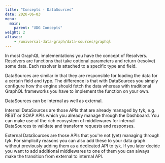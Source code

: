```yaml
---
title: "Concepts - DataSources"
date: 2020-06-03
menu:
  main:
    parent: "UDG Concepts"
weight: 2
aliases:
    - /universal-data-graph/data-sources/graphql
---
```


In most GraphQL implementations you have the concept of Resolvers.
Resolvers are functions that take optional parameters and return (resolve) some data.
Each resolver is attached to a specific type and field.

DataSources are similar in that they are responsible for loading the data for a certain field and type.
The difference is that with DataSources you simply configure how the engine should fetch the data whereas with traditional GraphQL frameworks you have to implement the function on your own.

DataSources can be internal as well as external.

Internal DataSources are those APIs that are already managed by tyk, e.g. REST or SOAP APIs which you already manage through the Dashboard.
You can make use of the rich ecosystem of middlewares for internal DataSources to validate and transform requests and responses.

External DataSources are those APIs that you're not (yet) managing through tyk.
For simplicity reasons you can also add these to your data graph without previously adding them as a dedicated API to tyk.
If you later decide you want to add additional middlewares to one of them you can always make the transition from external to internal API.